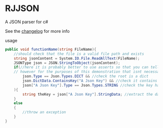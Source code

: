 # RJJSON
A JSON parser for c#

See the [changelog](https://github.com/RJ-Infinity/RJJSON/blob/main/Changelog.md) for more info


usage
```c#
public void functionName(string FileName){
	//should check that the file is a valid file path and exists
	string jsonContent = System.IO.File.ReadAllText(FileName);
	JSONType json = JSON.StringToObject(jsonContent);
	if(//here it is probably better to use asserts so that you can tell where the exception occured
	// however for the purposes of this demonstration that isnt necessary
		json.Type == Json.Types.DICT && //check the root is a dict
		json.DictData.ContainsKey("A Json Key") && //check it contains the key
		json["A Json Key"].Type == Json.Types.STRING //check the key has the correct type
	){
		string theKey = json["A Json Key"].StringData; //extract the data
	}
	else
	{
		//throw an exception
	}
}
```
